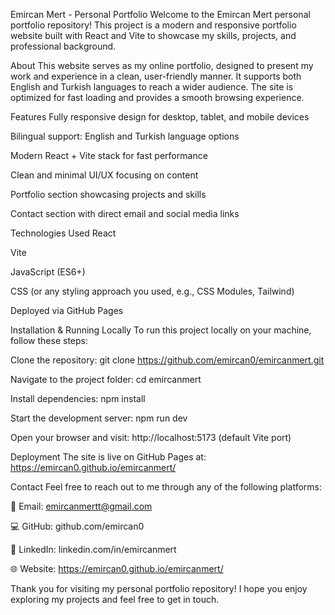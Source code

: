 Emircan Mert - Personal Portfolio
Welcome to the Emircan Mert personal portfolio repository!
This project is a modern and responsive portfolio website built with React and Vite to showcase my skills, projects, and professional background.

About
This website serves as my online portfolio, designed to present my work and experience in a clean, user-friendly manner. It supports both English and Turkish languages to reach a wider audience. The site is optimized for fast loading and provides a smooth browsing experience.

Features
Fully responsive design for desktop, tablet, and mobile devices

Bilingual support: English and Turkish language options

Modern React + Vite stack for fast performance

Clean and minimal UI/UX focusing on content

Portfolio section showcasing projects and skills

Contact section with direct email and social media links

Technologies Used
React

Vite

JavaScript (ES6+)

CSS (or any styling approach you used, e.g., CSS Modules, Tailwind)

Deployed via GitHub Pages

Installation & Running Locally
To run this project locally on your machine, follow these steps:

Clone the repository:
git clone https://github.com/emircan0/emircanmert.git

Navigate to the project folder:
cd emircanmert

Install dependencies:
npm install

Start the development server:
npm run dev

Open your browser and visit:
http://localhost:5173 (default Vite port)

Deployment
The site is live on GitHub Pages at:
https://emircan0.github.io/emircanmert/

Contact
Feel free to reach out to me through any of the following platforms:

📧 Email: emircanmertt@gmail.com

💻 GitHub: github.com/emircan0

🔗 LinkedIn: linkedin.com/in/emircanmert

🌐 Website: https://emircan0.github.io/emircanmert/

Thank you for visiting my personal portfolio repository!
I hope you enjoy exploring my projects and feel free to get in touch.